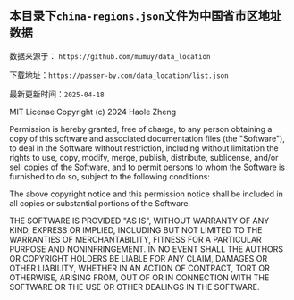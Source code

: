 <!--
 * @Author       : Qinver
 * @Url          : zibll.com
 * @Date         : 2025-07-11 21:11:23
 * @LastEditTime : 2025-08-02 22:19:26
 * @Project      : Zibll子比主题
 * @Description  : 更优雅的Wordpress主题
 * Copyright (c) 2025 by Qinver, All Rights Reserved.
 * @Email        : 770349780@qq.com
 * @Read me      : 感谢您使用子比主题，主题源码有详细的注释，支持二次开发
 * @Remind       : 使用盗版主题会存在各种未知风险。支持正版，从我做起！
-->

## 本目录下`china-regions.json`文件为中国省市区地址数据

数据来源于： `https://github.com/mumuy/data_location`

下载地址：`https://passer-by.com/data_location/list.json`

最新更新时间：`2025-04-18`

MIT License
Copyright (c) 2024 Haole Zheng

Permission is hereby granted, free of charge, to any person obtaining a copy
of this software and associated documentation files (the "Software"), to deal
in the Software without restriction, including without limitation the rights
to use, copy, modify, merge, publish, distribute, sublicense, and/or sell
copies of the Software, and to permit persons to whom the Software is
furnished to do so, subject to the following conditions:

The above copyright notice and this permission notice shall be included in all
copies or substantial portions of the Software.

THE SOFTWARE IS PROVIDED "AS IS", WITHOUT WARRANTY OF ANY KIND, EXPRESS OR
IMPLIED, INCLUDING BUT NOT LIMITED TO THE WARRANTIES OF MERCHANTABILITY,
FITNESS FOR A PARTICULAR PURPOSE AND NONINFRINGEMENT. IN NO EVENT SHALL THE
AUTHORS OR COPYRIGHT HOLDERS BE LIABLE FOR ANY CLAIM, DAMAGES OR OTHER
LIABILITY, WHETHER IN AN ACTION OF CONTRACT, TORT OR OTHERWISE, ARISING FROM,
OUT OF OR IN CONNECTION WITH THE SOFTWARE OR THE USE OR OTHER DEALINGS IN THE
SOFTWARE.
